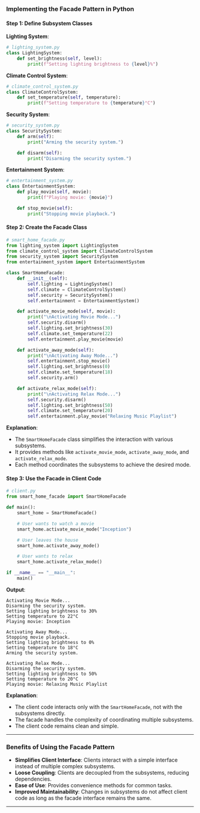 
### **Implementing the Facade Pattern in Python**

#### **Step 1: Define Subsystem Classes**

**Lighting System**:

```python
# lighting_system.py
class LightingSystem:
    def set_brightness(self, level):
        print(f"Setting lighting brightness to {level}%")
```

**Climate Control System**:

```python
# climate_control_system.py
class ClimateControlSystem:
    def set_temperature(self, temperature):
        print(f"Setting temperature to {temperature}°C")
```

**Security System**:

```python
# security_system.py
class SecuritySystem:
    def arm(self):
        print("Arming the security system.")

    def disarm(self):
        print("Disarming the security system.")
```

**Entertainment System**:

```python
# entertainment_system.py
class EntertainmentSystem:
    def play_movie(self, movie):
        print(f"Playing movie: {movie}")

    def stop_movie(self):
        print("Stopping movie playback.")
```

#### **Step 2: Create the Facade Class**

```python
# smart_home_facade.py
from lighting_system import LightingSystem
from climate_control_system import ClimateControlSystem
from security_system import SecuritySystem
from entertainment_system import EntertainmentSystem

class SmartHomeFacade:
    def __init__(self):
        self.lighting = LightingSystem()
        self.climate = ClimateControlSystem()
        self.security = SecuritySystem()
        self.entertainment = EntertainmentSystem()

    def activate_movie_mode(self, movie):
        print("\nActivating Movie Mode...")
        self.security.disarm()
        self.lighting.set_brightness(30)
        self.climate.set_temperature(22)
        self.entertainment.play_movie(movie)

    def activate_away_mode(self):
        print("\nActivating Away Mode...")
        self.entertainment.stop_movie()
        self.lighting.set_brightness(0)
        self.climate.set_temperature(18)
        self.security.arm()

    def activate_relax_mode(self):
        print("\nActivating Relax Mode...")
        self.security.disarm()
        self.lighting.set_brightness(50)
        self.climate.set_temperature(20)
        self.entertainment.play_movie("Relaxing Music Playlist")
```

**Explanation**:

- The `SmartHomeFacade` class simplifies the interaction with various subsystems.
- It provides methods like `activate_movie_mode`, `activate_away_mode`, and `activate_relax_mode`.
- Each method coordinates the subsystems to achieve the desired mode.

#### **Step 3: Use the Facade in Client Code**

```python
# client.py
from smart_home_facade import SmartHomeFacade

def main():
    smart_home = SmartHomeFacade()

    # User wants to watch a movie
    smart_home.activate_movie_mode("Inception")

    # User leaves the house
    smart_home.activate_away_mode()

    # User wants to relax
    smart_home.activate_relax_mode()

if __name__ == "__main__":
    main()
```

**Output**:

```
Activating Movie Mode...
Disarming the security system.
Setting lighting brightness to 30%
Setting temperature to 22°C
Playing movie: Inception

Activating Away Mode...
Stopping movie playback.
Setting lighting brightness to 0%
Setting temperature to 18°C
Arming the security system.

Activating Relax Mode...
Disarming the security system.
Setting lighting brightness to 50%
Setting temperature to 20°C
Playing movie: Relaxing Music Playlist
```

**Explanation**:

- The client code interacts only with the `SmartHomeFacade`, not with the subsystems directly.
- The facade handles the complexity of coordinating multiple subsystems.
- The client code remains clean and simple.

---

### **Benefits of Using the Facade Pattern**

- **Simplifies Client Interface**: Clients interact with a simple interface instead of multiple complex subsystems.
- **Loose Coupling**: Clients are decoupled from the subsystems, reducing dependencies.
- **Ease of Use**: Provides convenience methods for common tasks.
- **Improved Maintainability**: Changes in subsystems do not affect client code as long as the facade interface remains the same.

---
